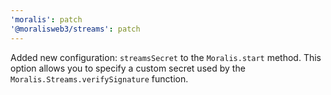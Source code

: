 ```yaml
---
'moralis': patch
'@moralisweb3/streams': patch
---
```


Added new configuration: `streamsSecret` to the `Moralis.start` method. This option allows you to specify a custom secret used by the `Moralis.Streams.verifySignature` function.
